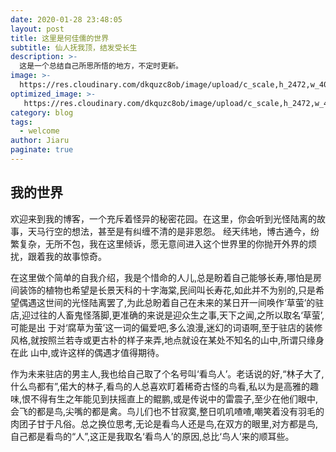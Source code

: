 ```yaml
---
date: 2020-01-28 23:48:05
layout: post
title: 这里是何佳儒的世界
subtitle: 仙人抚我顶，结发受长生
description: >-
  这是一个总结自己所思所悟的地方，不定时更新。
image: >-
  https://res.cloudinary.com/dkquzc8ob/image/upload/c_scale,h_2472,w_4000/v1571047753/samples/animals/samuel-scrimshaw-KeUKM5N-e_g-unsplash_al0las.jpg
optimized_image: >-
   https://res.cloudinary.com/dkquzc8ob/image/upload/c_scale,h_2472,w_4000/v1571047753/samples/animals/samuel-scrimshaw-KeUKM5N-e_g-unsplash_al0las.jpg
category: blog
tags:
  - welcome
author: Jiaru
paginate: true
---
```

## 我的世界

欢迎来到我的博客，一个充斥着怪异的秘密花园。在这里，你会听到光怪陆离的故事，天马行空的想法，甚至是有纠缠不清的是非恩怨。
经天纬地，博古通今，纷繁复杂，无所不包，我在这里倾诉，愿无意间进入这个世界里的你抛开外界的烦扰，跟着我的故事惊奇。

在这里做个简单的自我介绍，我是个惜命的人儿,总是盼着自己能够长寿,哪怕是房间装饰的植物也希望是长景天科的十字海棠,民间叫长寿花,如此并不为别的,只是希望偶遇这世间的光怪陆离罢了,为此总盼着自己在未来的某日开一间唤作‘草萤’的驻店,迎过往的人畜鬼怪落脚,更准确的来说是迎众生之事,天下之闻,之所以取名‘草萤’,可能是出
于对‘腐草为萤’这一词的偏爱吧,多么浪漫,迷幻的词语啊,至于驻店的装修风格,就按照兰若寺或更古朴的样子来弄,地点就设在某处不知名的山中,所谓只缘身在此
山中,或许这样的偶遇才值得期待。

作为未来驻店的男主人,我也给自己取了个名号叫‘看鸟人’。老话说的好,“林子大了,什么鸟都有”,偌大的林子,看鸟的人总喜欢盯着稀奇古怪的鸟看,私以为是高雅的趣味,恨不得有生之年能见到扶摇直上的鲲鹏,或是传说中的雷震子,至少在他们眼中,会飞的都是鸟,尖嘴的都是禽。鸟儿们也不甘寂寞,整日叽叽喳喳,嘲笑着没有羽毛的肉团子甘于凡俗。总之换位思考,无论是看鸟人还是鸟,在双方的眼里,对方都是鸟,自己都是看鸟的“人”,这正是我取名‘看鸟人’的原因,总比‘鸟人’来的顺耳些。
